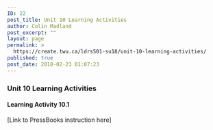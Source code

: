 ```yaml
---
ID: 22
post_title: Unit 10 Learning Activities
author: Colin Madland
post_excerpt: ""
layout: page
permalink: >
  https://create.twu.ca/ldrs501-su18/unit-10-learning-activities/
published: true
post_date: 2018-02-23 01:07:23
---
```

<h3>Unit 10 Learning Activities</h3>
<h4>Learning Activity 10.1</h4>
[Link to PressBooks instruction here]